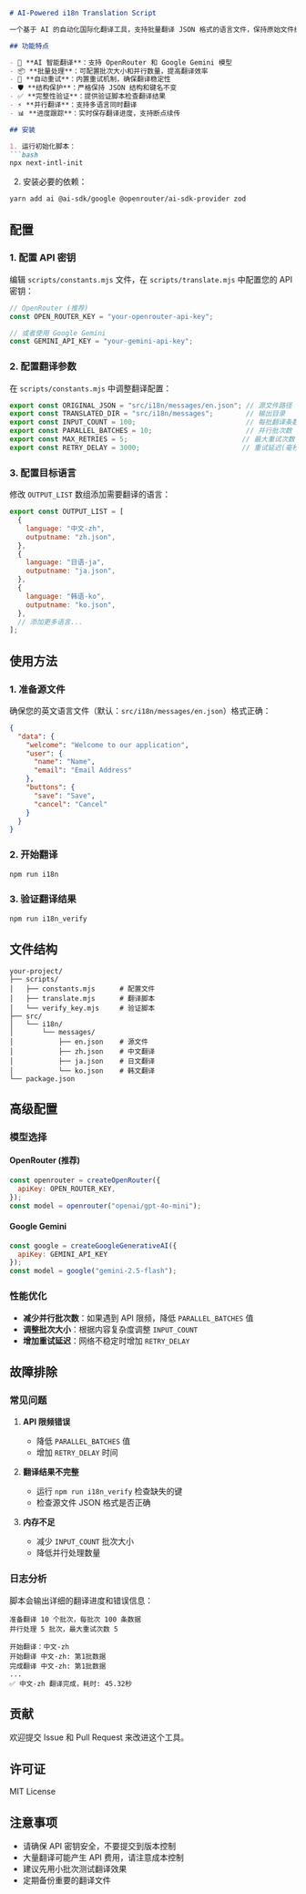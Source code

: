 
```markdown
# AI-Powered i18n Translation Script

一个基于 AI 的自动化国际化翻译工具，支持批量翻译 JSON 格式的语言文件，保持原始文件结构和键值完整性。

## 功能特点

- 🤖 **AI 智能翻译**：支持 OpenRouter 和 Google Gemini 模型
- 📦 **批量处理**：可配置批次大小和并行数量，提高翻译效率
- 🔄 **自动重试**：内置重试机制，确保翻译稳定性
- 🛡️ **结构保护**：严格保持 JSON 结构和键名不变
- ✅ **完整性验证**：提供验证脚本检查翻译结果
- ⚡ **并行翻译**：支持多语言同时翻译
- 📊 **进度跟踪**：实时保存翻译进度，支持断点续传

## 安装

1. 运行初始化脚本：
```bash
npx next-intl-init
```

2. 安装必要的依赖：
```bash
yarn add ai @ai-sdk/google @openrouter/ai-sdk-provider zod
```

## 配置

### 1. 配置 API 密钥

编辑 `scripts/constants.mjs` 文件，在 `scripts/translate.mjs` 中配置您的 API 密钥：

```javascript
// OpenRouter (推荐)
const OPEN_ROUTER_KEY = "your-openrouter-api-key";

// 或者使用 Google Gemini
const GEMINI_API_KEY = "your-gemini-api-key";
```

### 2. 配置翻译参数

在 `scripts/constants.mjs` 中调整翻译配置：

```javascript
export const ORIGINAL_JSON = "src/i18n/messages/en.json"; // 源文件路径
export const TRANSLATED_DIR = "src/i18n/messages";        // 输出目录
export const INPUT_COUNT = 100;                           // 每批翻译条数
export const PARALLEL_BATCHES = 10;                       // 并行批次数
export const MAX_RETRIES = 5;                            // 最大重试次数
export const RETRY_DELAY = 3000;                         // 重试延迟(毫秒)
```

### 3. 配置目标语言

修改 `OUTPUT_LIST` 数组添加需要翻译的语言：

```javascript
export const OUTPUT_LIST = [
  {
    language: "中文-zh",
    outputname: "zh.json",
  },
  {
    language: "日语-ja", 
    outputname: "ja.json",
  },
  {
    language: "韩语-ko",
    outputname: "ko.json",
  },
  // 添加更多语言...
];
```

## 使用方法

### 1. 准备源文件

确保您的英文语言文件（默认：`src/i18n/messages/en.json`）格式正确：

```json
{
  "data": {
    "welcome": "Welcome to our application",
    "user": {
      "name": "Name",
      "email": "Email Address"
    },
    "buttons": {
      "save": "Save",
      "cancel": "Cancel"
    }
  }
}
```

### 2. 开始翻译

```bash
npm run i18n
```

### 3. 验证翻译结果

```bash
npm run i18n_verify
```

## 文件结构

```
your-project/
├── scripts/
│   ├── constants.mjs      # 配置文件
│   ├── translate.mjs      # 翻译脚本
│   └── verify_key.mjs     # 验证脚本
├── src/
│   └── i18n/
│       └── messages/
│           ├── en.json    # 源文件
│           ├── zh.json    # 中文翻译
│           ├── ja.json    # 日文翻译
│           └── ko.json    # 韩文翻译
└── package.json
```

## 高级配置

### 模型选择

#### OpenRouter (推荐)

```javascript
const openrouter = createOpenRouter({
  apiKey: OPEN_ROUTER_KEY,
});
const model = openrouter("openai/gpt-4o-mini");
```

#### Google Gemini

```javascript
const google = createGoogleGenerativeAI({ 
  apiKey: GEMINI_API_KEY 
});
const model = google("gemini-2.5-flash");
```

### 性能优化

- **减少并行批次数**：如果遇到 API 限频，降低 `PARALLEL_BATCHES` 值
- **调整批次大小**：根据内容复杂度调整 `INPUT_COUNT`
- **增加重试延迟**：网络不稳定时增加 `RETRY_DELAY`

## 故障排除

### 常见问题

1. **API 限频错误**
   - 降低 `PARALLEL_BATCHES` 值
   - 增加 `RETRY_DELAY` 时间

2. **翻译结果不完整**
   - 运行 `npm run i18n_verify` 检查缺失的键
   - 检查源文件 JSON 格式是否正确

3. **内存不足**
   - 减少 `INPUT_COUNT` 批次大小
   - 降低并行处理数量

### 日志分析

脚本会输出详细的翻译进度和错误信息：

```
准备翻译 10 个批次，每批次 100 条数据
并行处理 5 批次，最大重试次数 5

开始翻译：中文-zh
开始翻译 中文-zh: 第1批数据
完成翻译 中文-zh: 第1批数据
...
✅ 中文-zh 翻译完成，耗时: 45.32秒
```

## 贡献

欢迎提交 Issue 和 Pull Request 来改进这个工具。

## 许可证

MIT License

## 注意事项

- 请确保 API 密钥安全，不要提交到版本控制
- 大量翻译可能产生 API 费用，请注意成本控制
- 建议先用小批次测试翻译效果
- 定期备份重要的翻译文件
```